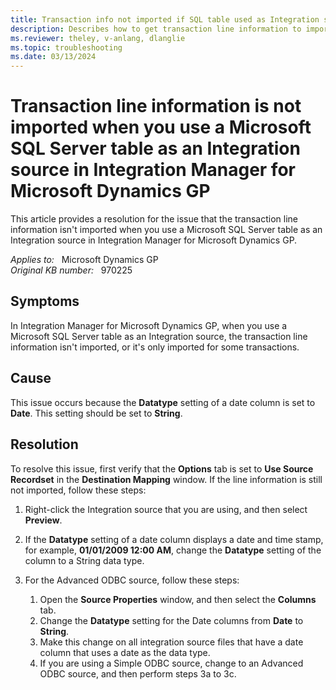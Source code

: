 ```yaml
---
title: Transaction info not imported if SQL table used as Integration source
description: Describes how to get transaction line information to import when you use a Microsoft SQL Server table as your Integration source for Integration Manager for Microsoft Dynamics GP.
ms.reviewer: theley, v-anlang, dlanglie
ms.topic: troubleshooting
ms.date: 03/13/2024
---
```

# Transaction line information is not imported when you use a Microsoft SQL Server table as an Integration source in Integration Manager for Microsoft Dynamics GP

This article provides a resolution for the issue that the transaction line information isn't imported when you use a Microsoft SQL Server table as an Integration source in Integration Manager for Microsoft Dynamics GP.

_Applies to:_ &nbsp; Microsoft Dynamics GP  
_Original KB number:_ &nbsp; 970225

## Symptoms

In Integration Manager for Microsoft Dynamics GP, when you use a Microsoft SQL Server table as an Integration source, the transaction line information isn't imported, or it's only imported for some transactions.

## Cause

This issue occurs because the **Datatype** setting of a date column is set to **Date**. This setting should be set to **String**.

## Resolution

To resolve this issue, first verify that the **Options** tab is set to **Use Source Recordset** in the **Destination Mapping** window. If the line information is still not imported, follow these steps:

1. Right-click the Integration source that you are using, and then select **Preview**.
2. If the **Datatype** setting of a date column displays a date and time stamp, for example, **01/01/2009 12:00 AM**, change the **Datatype** setting of the column to a String data type.
3. For the Advanced ODBC source, follow these steps:

   1. Open the **Source Properties** window, and then select the **Columns** tab.
   2. Change the **Datatype** setting for the Date columns from **Date** to **String**.
   3. Make this change on all integration source files that have a date column that uses a date as the data type.
   4. If you are using a Simple ODBC source, change to an Advanced ODBC source, and then perform steps 3a to 3c.
